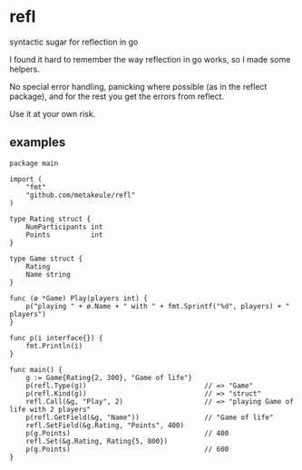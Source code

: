 refl
====

syntactic sugar for reflection in go

I found it hard to remember the way reflection in go works, so I made some helpers.

No special error handling, panicking where possible (as in the reflect package), and for the rest you get the errors from reflect.

Use it at your own risk.

examples
--------------

	package main

	import (
		"fmt"
		"github.com/metakeule/refl"
	)

	type Rating struct {
		NumParticipants int
		Points          int
	}

	type Game struct {
		Rating
		Name string
	}

	func (ø *Game) Play(players int) {
		p("playing " + ø.Name + " with " + fmt.Sprintf("%d", players) + " players")
	}

	func p(i interface{}) {
		fmt.Println(i)
	}

	func main() {
		g := Game{Rating{2, 300}, "Game of life"}
		p(refl.Type(g))                             // => "Game"
		p(refl.Kind(g))                             // => "struct"
		refl.Call(&g, "Play", 2)                    // => "playing Game of life with 2 players"
		p(refl.GetField(&g, "Name"))                // "Game of life"
		refl.SetField(&g.Rating, "Points", 400)
		p(g.Points)                                 // 400
		refl.Set(&g.Rating, Rating{5, 800})
		p(g.Points)                                 // 600
	}

